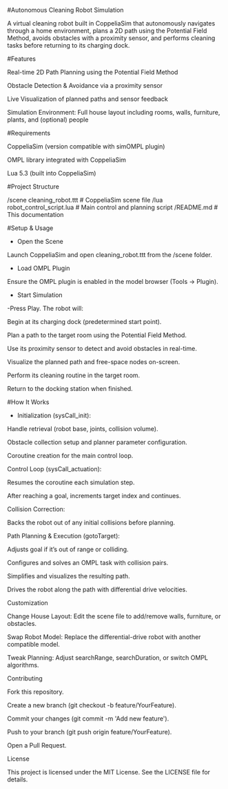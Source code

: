 #Autonomous Cleaning Robot Simulation

A virtual cleaning robot built in CoppeliaSim that autonomously navigates through a home environment, plans a 2D path using the Potential Field Method, avoids obstacles with a proximity sensor, and performs cleaning tasks before returning to its charging dock.

#Features

Real-time 2D Path Planning using the Potential Field Method

Obstacle Detection & Avoidance via a proximity sensor

Live Visualization of planned paths and sensor feedback

Simulation Environment: Full house layout including rooms, walls, furniture, plants, and (optional) people

#Requirements

CoppeliaSim (version compatible with simOMPL plugin)

OMPL library integrated with CoppeliaSim

Lua 5.3 (built into CoppeliaSim)

#Project Structure

/scene
  cleaning_robot.ttt        # CoppeliaSim scene file
/lua
  robot_control_script.lua  # Main control and planning script
/README.md                  # This documentation

#Setup & Usage

- Open the Scene

Launch CoppeliaSim and open cleaning_robot.ttt from the /scene folder.

- Load OMPL Plugin

Ensure the OMPL plugin is enabled in the model browser (Tools → Plugin).

- Start Simulation

-Press Play. The robot will:

Begin at its charging dock (predetermined start point).

Plan a path to the target room using the Potential Field Method.

Use its proximity sensor to detect and avoid obstacles in real-time.

Visualize the planned path and free-space nodes on-screen.

Perform its cleaning routine in the target room.

Return to the docking station when finished.

#How It Works

- Initialization (sysCall_init):

Handle retrieval (robot base, joints, collision volume).

Obstacle collection setup and planner parameter configuration.

Coroutine creation for the main control loop.

Control Loop (sysCall_actuation):

Resumes the coroutine each simulation step.

After reaching a goal, increments target index and continues.

Collision Correction:

Backs the robot out of any initial collisions before planning.

Path Planning & Execution (gotoTarget):

Adjusts goal if it’s out of range or colliding.

Configures and solves an OMPL task with collision pairs.

Simplifies and visualizes the resulting path.

Drives the robot along the path with differential drive velocities.

Customization

Change House Layout: Edit the scene file to add/remove walls, furniture, or obstacles.

Swap Robot Model: Replace the differential-drive robot with another compatible model.

Tweak Planning: Adjust searchRange, searchDuration, or switch OMPL algorithms.

Contributing

Fork this repository.

Create a new branch (git checkout -b feature/YourFeature).

Commit your changes (git commit -m 'Add new feature').

Push to your branch (git push origin feature/YourFeature).

Open a Pull Request.

License

This project is licensed under the MIT License. See the LICENSE file for details.

